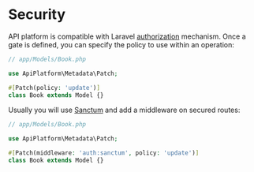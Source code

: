 # Security

API platform is compatible with Laravel [authorization](https://laravel.com/docs/authorization) mechanism. Once a gate is defined, you can specify the policy to use within an operation:

```php
// app/Models/Book.php 

use ApiPlatform\Metadata\Patch;

#[Patch(policy: 'update')]
class Book extends Model {}
```

Usually you will use [Sanctum](https://laravel.com/docs/sanctum) and add a middleware on secured routes:

```php
// app/Models/Book.php 

use ApiPlatform\Metadata\Patch;

#[Patch(middleware: 'auth:sanctum', policy: 'update')]
class Book extends Model {}
```
